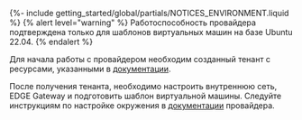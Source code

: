 {%- include getting_started/global/partials/NOTICES_ENVIRONMENT.liquid %}
{% alert level="warning" %}
Работоспособность провайдера подтверждена только для шаблонов виртуальных машин на базе Ubuntu 22.04.
{% endalert %}

Для начала работы с провайдером необходим созданный тенант с ресурсами, указанными в [документации](/products/kubernetes-platform/documentation/v1/modules/cloud-provider-vcd/environment.html#список-необходимых-ресурсов-vcd).

После получения тенанта, необходимо настроить внутреннюю сеть, EDGE Gateway и подготовить шаблон виртуальной машины. Следуйте инструкциям по настройке окружения в [документации](/products/kubernetes-platform/documentation/v1/modules/cloud-provider-vcd/environment.html) провайдера.
